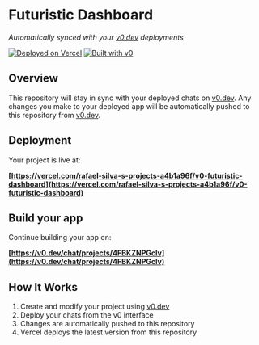 # Futuristic Dashboard

*Automatically synced with your [v0.dev](https://v0.dev) deployments*

[![Deployed on Vercel](https://img.shields.io/badge/Deployed%20on-Vercel-black?style=for-the-badge&logo=vercel)](https://vercel.com/rafael-silva-s-projects-a4b1a96f/v0-futuristic-dashboard)
[![Built with v0](https://img.shields.io/badge/Built%20with-v0.dev-black?style=for-the-badge)](https://v0.dev/chat/projects/4FBKZNPGcIv)

## Overview

This repository will stay in sync with your deployed chats on [v0.dev](https://v0.dev).
Any changes you make to your deployed app will be automatically pushed to this repository from [v0.dev](https://v0.dev).

## Deployment

Your project is live at:

**[https://vercel.com/rafael-silva-s-projects-a4b1a96f/v0-futuristic-dashboard](https://vercel.com/rafael-silva-s-projects-a4b1a96f/v0-futuristic-dashboard)**

## Build your app

Continue building your app on:

**[https://v0.dev/chat/projects/4FBKZNPGcIv](https://v0.dev/chat/projects/4FBKZNPGcIv)**

## How It Works

1. Create and modify your project using [v0.dev](https://v0.dev)
2. Deploy your chats from the v0 interface
3. Changes are automatically pushed to this repository
4. Vercel deploys the latest version from this repository